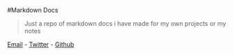 #Markdown Docs

>Just a repo of markdown docs i have made for my own projects or my notes

[Email](mailto:badtoyz@gmail.com) - [Twitter](https://twitter.com/badtoyz) - [Github](https://github.com/badtoyz)